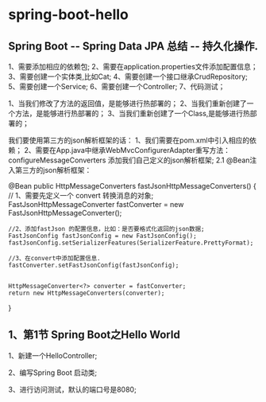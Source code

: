 # spring-boot-hello


Spring Boot -- Spring Data JPA 总结 -- 持久化操作.
---------------------
1、需要添加相应的依赖包;
2、需要在application.properties文件添加配置信息；
3、需要创建一个实体类,比如Cat;
4、需要创建一个接口继承CrudRepository;
5、需要创建一个Service;
6、需要创建一个Controller;
7、代码测试；






1、当我们修改了方法的返回值，是能够进行热部署的；
2、当我们重新创建了一个方法，是能够进行热部署的；
3、当我们重新创建了一个Class,是能够进行热部署的；



我们要使用第三方的json解析框架的话：
1、我们需要在pom.xml中引入相应的依赖；
2、需要在App.java中继承WebMvcConfigurerAdapter重写方法：configureMessageConverters 添加我们自己定义的json解析框架;
2.1 @Bean注入第三方的json解析框架：

@Bean
public HttpMessageConverters fastJsonHttpMessageConverters() {
	// 1、需要先定义一个 convert 转换消息的对象;
	FastJsonHttpMessageConverter fastConverter = new FastJsonHttpMessageConverter();
	
	//2、添加fastJson 的配置信息，比如：是否要格式化返回的json数据;
	FastJsonConfig fastJsonConfig = new FastJsonConfig();
	fastJsonConfig.setSerializerFeatures(SerializerFeature.PrettyFormat);
	
	//3、在convert中添加配置信息.
	fastConverter.setFastJsonConfig(fastJsonConfig);
	
	
	HttpMessageConverter<?> converter = fastConverter;
	return new HttpMessageConverters(converter);
}






1、第1节 Spring Boot之Hello World
-------------------------------------------------
1、新建一个HelloController;

2、编写Spring Boot 启动类;

3、进行访问测试，默认的端口号是8080;

